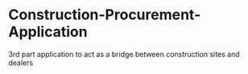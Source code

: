 # Construction-Procurement-Application
3rd part application to act as a bridge between construction sites and dealers
